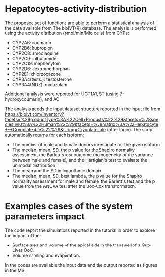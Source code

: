 # Hepatocytes-activity-distribution
The proposed set of functions are able to perform a statistical analysis of the data available from The bioIVT(R) database. 
The analysis is performed using the activity ditribution (pmol/min/Mio cells) from CYPs:
  * CYP2A6: coumarin
  * CYP2B6: bupropion
  * CYP2C8: amodiaquine
  * CYP2C9: tolbutamide
  * CYP2C19: mephenytoin
  * CYP2D6: dextromethorphan
  * CYP2E1: chlorzoxazone 
  * CYP3A4(tests.): testosterone
  * CYP3A4(MDZ): midazolam
  
  Additional analysis were reported for UGT1A1, ST (using 7-hydroxycoumarin), and AO  
  
  The analysis needs the input dataset structure reported in the input file from https://bioivt.com/inventory?facets=%28productType%3A%22Cell+Products%22%29&facets=%28species.lvl0%3A%22Human%22%29&facets=%28matrix%3A%22Hepatocyte+-+Cryoplateable%22%29&string=Cryoplateable (after login). The script automatically returns for each isoform:
   * The number of male and female donors investigate for the given isoform
   * The median, mean, SD, the p value for the Shapiro normality assessment, the Barlett's test outcome (homogeneity of the variance between male and female), and the Hartigian's test to evaluate the unimodal distribution
   * The mean and the SD in logarithmic domain
   * The median, mean, SD, best lambda, the p value for the Shapiro normality assessment for male and female, the Barlett's test and the p value from the ANOVA test after the Box-Cox transformation.
  
# Examples cases of the system parameters impact
The code report the simulations reported in the tutorial in order to explore the impact of the:
  * Surface area and volume of the apical side in the transwell of a Gut-Liver OoC.
  * Volume samling and evaporation.

In the codes are available the input data and the output reported as figures in the MS.

